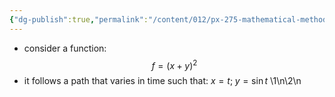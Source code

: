 ```yaml
---
{"dg-publish":true,"permalink":"/content/012/px-275-mathematical-methods/a-differentiation/2-advanced-a3-a4-and-a5/px-275-a3b-example/","noteIcon":"1","created":"2024-11-25T10:50:32.000+00:00","updated":"2024-11-26T10:04:02.673+00:00"}
---
```


- consider a function: 
$$f = (x+y)^{2}$$
- it follows a path that varies in time such that: $x=t;\; y=\sin t$
\1\n\2\n